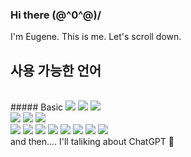 ### Hi there \(@^0^@)/
I'm Eugene. This is me.
Let's scroll down.
<Br>
<h2>사용 가능한 언어</h2><br>
<span>
  ##### Basic
<img src="https://img.shields.io/badge/HTML-%23E34F26?style=for-the-badge&logo=html5&logoColor=white">
<img src="https://img.shields.io/badge/CSS-%231572B6?style=for-the-badge&logo=css3&logoColor=white">
<img src="https://img.shields.io/badge/javascript-%23F7DF1E?style=for-the-badge&logo=javascript&logoColor=black">
<br>
<img src="https://img.shields.io/badge/React-%2361DAFB?style=for-the-badge&logo=react&logoColor=white">
<img src="https://img.shields.io/badge/Vue-%234FC08D?style=for-the-badge&logo=Vue&logoColor=black">
<img src="https://img.shields.io/badge/Vite-%23333333?style=for-the-badge&logo=vite&logoColor=white">
<br>
<img src="https://img.shields.io/badge/Java-%23FF3333?style=for-the-badge&logo=java&logoColor=white">
<img src="https://img.shields.io/badge/JSP-%23FFD700?style=for-the-badge&logo=java&logoColor=white">
<img src="https://img.shields.io/badge/Spring_Boot-%236DB33F?style=for-the-badge&logo=spring-boot&logoColor=white">

<img src="https://img.shields.io/badge/Node-%23339933?style=for-the-badge&logo=node&logoColor=white">
<img src="https://img.shields.io/badge/Next-%23000000?style=for-the-badge&logo=next&logoColor=white">
<img src="https://img.shields.io/badge/Android-%233DDC84?style=for-the-badge&logo=android&logoColor=white">
<img src="https://img.shields.io/badge/Python-%233776AB?style=for-the-badge&logo=python&logoColor=white">
<img src="https://img.shields.io/badge/SQL-%230074C1?style=for-the-badge&logo=sqlite&logoColor=white">

</span>
<br>
and then.... I'll taliking about ChatGPT 🤞

<!--
**SeoEugene/SeoEugene** is a ✨ _special_ ✨ repository because its `README.md` (this file) appears on your GitHub profile.

Here are some ideas to get you started:

- 🔭 I’m currently working on ...

- 🌱 I’m currently learning ...

- 👯 I’m looking to collaborate on ...
- 🤔 I’m looking for help with ...
- 💬 Ask me about ...
- 📫 How to reach me: ...
- 😄 Pronouns: ...
- ⚡ Fun fact: ...
-->
